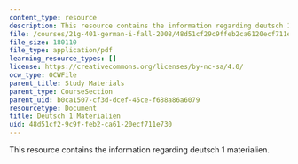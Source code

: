 ```yaml
---
content_type: resource
description: This resource contains the information regarding deutsch 1 materialien.
file: /courses/21g-401-german-i-fall-2008/48d51cf29c9ffeb2ca6120ecf711e730_MIT21G_401F08_reise.pdf
file_size: 180110
file_type: application/pdf
learning_resource_types: []
license: https://creativecommons.org/licenses/by-nc-sa/4.0/
ocw_type: OCWFile
parent_title: Study Materials
parent_type: CourseSection
parent_uid: b0ca1507-cf3d-dcef-45ce-f688a86a6079
resourcetype: Document
title: Deutsch 1 Materialien
uid: 48d51cf2-9c9f-feb2-ca61-20ecf711e730
---
```

This resource contains the information regarding deutsch 1 materialien.
